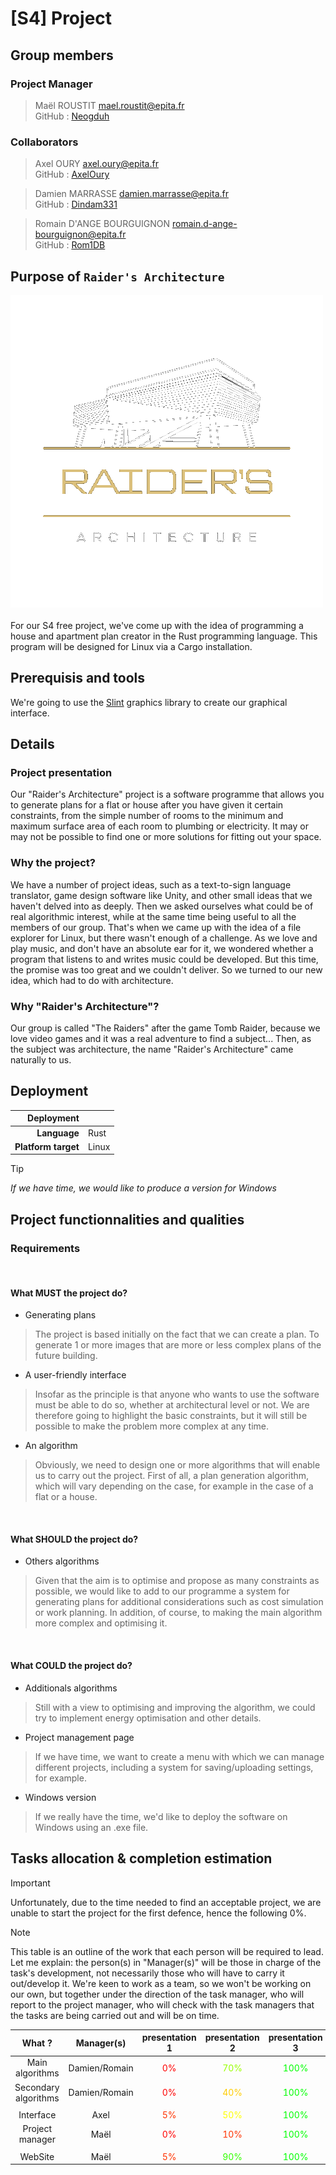 # [S4] Project
## Group members
### Project Manager
> Maël ROUSTIT <mael.roustit@epita.fr><br/>
GitHub : [Neogduh](https://github.com/Neogduh)

### Collaborators
> Axel OURY <axel.oury@epita.fr><br/>
GitHub : [AxelOury](https://github.com/AxelOury)

> Damien MARRASSE <damien.marrasse@epita.fr><br/>
GitHub : [Dindam331](https://github.com/Dindam331)

> Romain D'ANGE BOURGUIGNON <romain.d-ange-bourguignon@epita.fr><br/>
GitHub : [Rom1DB](https://github.com/Rom1DB)

## Purpose of `Raider's Architecture`
![Raider's Architecture Logo](assets/icon.png)</br></br>
For our S4 free project, we've come up with the idea of programming a house and apartment plan creator in the Rust programming language. This program will be designed for Linux via a Cargo installation.

## Prerequisis and tools
We're going to use the [Slint](https://crates.io/crates/slint) graphics library to create our graphical interface.

## Details
### Project presentation
Our "Raider's Architecture" project is a software programme that allows you to generate plans for a flat or house after you have given it certain constraints, from the simple number of rooms to the minimum and maximum surface area of each room to plumbing or electricity. It may or may not be possible to find one or more solutions for fitting out your space.

### Why the project?
We have a number of project ideas, such as a text-to-sign language translator, game design software like Unity, and other small ideas that we haven't delved into as deeply. Then we asked ourselves what could be of real algorithmic interest, while at the same time being useful to all the members of our group. That's when we came up with the idea of a file explorer for Linux, but there wasn't enough of a challenge. As we love and play music, and don't have an absolute ear for it, we wondered whether a program that listens to and writes music could be developed. But this time, the promise was too great and we couldn't deliver. So we turned to our new idea, which had to do with architecture.

### Why "Raider's Architecture"?
Our group is called "The Raiders" after the game Tomb Raider, because we love video games and it was a real adventure to find a subject... Then, as the subject was architecture, the name "Raider's Architecture" came naturally to us.

## Deployment
|Deployment||
|---:|:---|
|**Language**|Rust|
|**Platform target**|Linux|

> [!TIP]
> _If we have time, we would like to produce a version for Windows_

## Project functionnalities and qualities
### Requirements
<br/>

#### What **MUST** the project do?<br/>
* Generating plans
> The project is based initially on the fact that we can create a plan. To generate 1 or more images that are more or less complex plans of the future building.

* A user-friendly interface
> Insofar as the principle is that anyone who wants to use the software must be able to do so, whether at architectural level or not. We are therefore going to highlight the basic constraints, but it will still be possible to make the problem more complex at any time.

* An algorithm
> Obviously, we need to design one or more algorithms that will enable us to carry out the project. First of all, a plan generation algorithm, which will vary depending on the case, for example in the case of a flat or a house.

<br/>

#### What **SHOULD** the project do?<br/>
* Others algorithms
> Given that the aim is to optimise and propose as many constraints as possible, we would like to add to our programme a system for generating plans for additional considerations such as cost simulation or work planning. In addition, of course, to making the main algorithm more complex and optimising it.

<br/>

#### What **COULD** the project do?<br/>
* Additionals algorithms
> Still with a view to optimising and improving the algorithm, we could try to implement energy optimisation and other details.

* Project management page
> If we have time, we want to create a menu with which we can manage different projects, including a system for saving/uploading settings, for example.

* Windows version
> If we really have the time, we'd like to deploy the software on Windows using an .exe file.

## Tasks allocation & completion estimation

> [!IMPORTANT]  
> Unfortunately, due to the time needed to find an acceptable project, we are unable to start the project for the first defence, hence the following 0%.

> [!NOTE]  
> This table is an outline of the work that each person will be required to lead. Let me explain: the person(s) in "Manager(s)" will be those in charge of the task's development, not necessarily those who will have to carry it out/develop it. We're keen to work as a team, so we won't be working on our own, but together under the direction of the task manager, who will report to the project manager, who will check with the task managers that the tasks are being carried out and will be on time.

|**What ?**|**Manager(s)**|**presentation 1**|**presentation 2**|**presentation 3**|
|:-:|:-:|:-:|:-:|:-:|
|Main algorithms|Damien/Romain|<span style="color: #FF0000">0%</span>|<span style="color: #99FF00">70%</span>|<span style="color: #00FF00">100%</span>|
|Secondary algorithms|Damien/Romain|<span style="color: #FF0000">0%</span>|<span style="color: #FFCC00">40%</span>|<span style="color: #00FF00">100%</span>|
||||||
|Interface|Axel|<span style="color: #FF3300">5%</span>|<span style="color: #FFFF00">50%</span>|<span style="color: #00FF00">100%</span>|
|Project manager|Maël|<span style="color: #FF0000">0%</span>|<span style="color: #FF3300">10%</span>|<span style="color: #00FF00">100%</span>|
||||||
|WebSite|Maël|<span style="color: #FF3300">5%</span>|<span style="color: #33FF00">90%</span>|<span style="color: #00FF00">100%</span>|